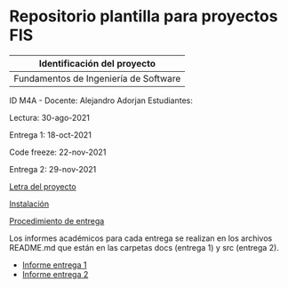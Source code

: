# Repositorio plantilla para proyectos FIS

| Identificación del proyecto
|-----------
| Fundamentos de Ingeniería de Software
ID M4A - Docente: Alejandro Adorjan
Estudiantes: 

Lectura: 30-ago-2021

Entrega 1: 18-oct-2021

Code freeze: 22-nov-2021

Entrega 2: 29-nov-2021

[Letra del proyecto](letra.md)

[Instalación](install.md)

[Procedimiento de entrega](proc_entrega.md)

Los informes académicos para cada entrega se realizan en los archivos README.md que están en las carpetas docs (entrega 1) y src (entrega 2).
* [Informe entrega 1](docs/README.md)
* [Informe entrega 2](src/README.md)


